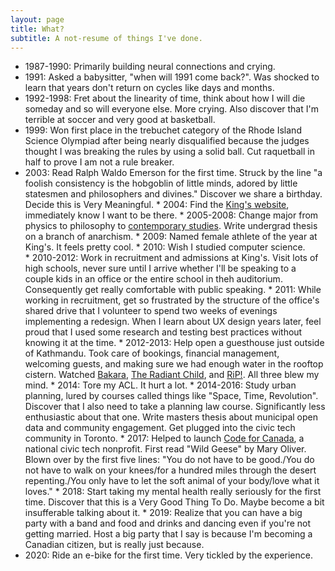 ```yaml
---
layout: page
title: What?
subtitle: A not-resume of things I've done.
---
```


* 1987-1990: Primarily building neural connections and crying.
* 1991: Asked a babysitter, "when will 1991 come back?". Was shocked to learn that years don't return on cycles like days and months.
* 1992-1998: Fret about the linearity of time, think about how I will die someday and so will everyone else. More crying. Also discover that I'm terrible at soccer and very good at basketball.
* 1999: Won first place in the trebuchet category of the Rhode Island Science Olympiad after being nearly disqualified because the judges thought I was breaking the rules by using a solid ball. Cut raquetball in half to prove I am not a rule breaker.
* 2003: Read Ralph Waldo Emerson for the first time. Struck by the line "a foolish consistency is the hobgoblin of little minds, adored by little statesmen and philosophers and divines." Discover we share a birthday. Decide this is Very Meaningful.
* 2004: Find the [King's website](https://ukings.ca/), immediately know I want to be there.
* 2005-2008: Change major from physics to philosophy to [contemporary studies](https://ukings.ca/area-of-study/contemporary-studies/). Write undergrad thesis on a branch of anarchism. 
* 2009: Named female athlete of the year at King's. It feels pretty cool.
* 2010: Wish I studied computer science.
* 2010-2012: Work in recruitment and admissions at King's. Visit lots of high schools, never sure until I arrive whether I'll be speaking to a couple kids in an office or the entire school in theh auditorium. Consequently get really comfortable with public speaking.
* 2011: While working in recruitment, get so frustrated by the structure of the office's shared drive that I volunteer to spend two weeks of evenings implementing a redesign. When I learn about UX design years later, feel proud that I used some research and testing best practices without knowing it at the time.
* 2012-2013: Help open a guesthouse just outside of Kathmandu. Took care of bookings, financial management, welcoming guests, and making sure we had enough water in the rooftop cistern. Watched [Bakara](https://www.youtube.com/watch?v=LETtcYGc__4&ab_channel=homocinematicus), [The Radiant Child](https://www.imdb.com/title/tt1568335/), and [RiP!](https://en.wikipedia.org/wiki/RiP!:_A_Remix_Manifesto). All three blew my mind.
* 2014: Tore my ACL. It hurt a lot.
* 2014-2016: Study urban planning, lured by courses called things like "Space, Time, Revolution". Discover that I also need to take a planning law course. Significantly less enthusiastic about that one. Write masters thesis about municipal open data and community engagement. Get plugged into the civic tech community in Toronto.
* 2017: Helped to launch [Code for Canada](https://codefor.ca/), a national civic tech nonprofit. First read "Wild Geese" by Mary Oliver. Blown over by the first five lines: "You do not have to be good./You do not have to walk on your knees/for a hundred miles through the desert repenting./You only have to let the soft animal of your body/love what it loves."
* 2018: Start taking my mental health really seriously for the first time. Discover that this is a Very Good Thing To Do. Maybe become a bit insufferable talking about it.
* 2019: Realize that you can have a big party with a band and food and drinks and dancing even if you're not getting married. Host a big party that I say is because I'm becoming a Canadian citizen, but is really just because.
* 2020: Ride an e-bike for the first time. Very tickled by the experience.
